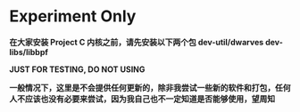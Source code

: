 # Experiment Only

**在大家安装 Project C 内核之前，请先安装以下两个包 dev-util/dwarves dev-libs/libbpf**

**JUST FOR TESTING, DO NOT USING**

**一般情况下，这里是不会提供任何更新的，除非我尝试一些新的软件和打包，任何人不应该也没有必要来尝试，因为我自己也不一定知道是否能够使用，望周知**
